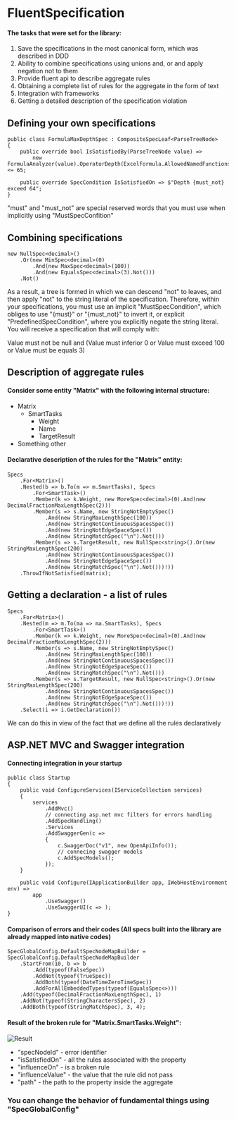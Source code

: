 # FluentSpecification

#### The tasks that were set for the library:
1) Save the specifications in the most canonical form, which was described in DDD
2) Ability to combine specifications using unions and, or and apply negation not to them
3) Provide fluent api to describe aggregate rules
4) Obtaining a complete list of rules for the aggregate in the form of text
5) Integration with frameworks
6) Getting a detailed description of the specification violation

## Defining your own specifications
```
public class FormulaMaxDepthSpec : CompositeSpecLeaf<ParseTreeNode>
{
	public override bool IsSatisfiedBy(ParseTreeNode value) =>
		new FormulaAnalyzer(value).OperatorDepth(ExcelFormula.AllowedNamedFunctions) <= 65;

	public override SpecCondition IsSatisfiedOn => $"Depth {must_not} exceed 64";
}
```
"must" and "must_not" are special reserved words that you must use when implicitly using "MustSpecConfition"
## Combining specifications
```
new NullSpec<decimal>()
	.Or(new MinSpec<decimal>(0)
		.And(new MaxSpec<decimal>(100))
		.And(new EqualsSpec<decimal>(3).Not()))
	.Not()

```
As a result, a tree is formed in which we can descend "not" to leaves, and then apply "not" to the string literal of the specification. Therefore, within your specifications, you must use an implicit "MustSpecCondition", which obliges to use "{must}" or "{must_not}" to invert it, or explicit "PredefinedSpecCondition", where you explicitly negate the string literal. You will receive a specification that will comply with:

Value must not be null and (Value must inferior 0 or Value must exceed 100 or Value must be equals 3)
## Description of aggregate rules
#### Consider some entity "Matrix" with the following internal structure:
* Matrix
	* SmartTasks
		* Weight
		* Name
		* TargetResult
* Something other
#### Declarative description of the rules for the "Matrix" entity:
```
Specs
	.For<Matrix>()
	.Nested(b => b.To(m => m.SmartTasks), Specs
		.For<SmartTask>()
		.Member(k => k.Weight, new MoreSpec<decimal>(0).And(new DecimalFractionMaxLengthSpec(2)))
		.Member(s => s.Name, new StringNotEmptySpec()
			.And(new StringMaxLengthSpec(100))
			.And(new StringNotContinuousSpacesSpec())
			.And(new StringNotEdgeSpaceSpec())
			.And(new StringMatchSpec("\n").Not()))
		.Member(s => s.TargetResult, new NullSpec<string>().Or(new StringMaxLengthSpec(200)
			.And(new StringNotContinuousSpacesSpec())
			.And(new StringNotEdgeSpaceSpec())
			.And(new StringMatchSpec("\n").Not()))!))
	.ThrowIfNotSatisfied(matrix);

```
## Getting a declaration - a list of rules
```
Specs
	.For<Matrix>()
	.Nested(m => m.To(ma => ma.SmartTasks), Specs
		.For<SmartTask>()
		.Member(k => k.Weight, new MoreSpec<decimal>(0).And(new DecimalFractionMaxLengthSpec(2)))
		.Member(s => s.Name, new StringNotEmptySpec()
			.And(new StringMaxLengthSpec(100))
			.And(new StringNotContinuousSpacesSpec())
			.And(new StringNotEdgeSpaceSpec())
			.And(new StringMatchSpec("\n").Not()))
		.Member(s => s.TargetResult, new NullSpec<string>().Or(new StringMaxLengthSpec(200)
			.And(new StringNotContinuousSpacesSpec())
			.And(new StringNotEdgeSpaceSpec())
			.And(new StringMatchSpec("\n").Not()))!))
	.Select(i => i.GetDeclaration())
```
We can do this in view of the fact that we define all the rules declaratively
## ASP.NET MVC and Swagger integration
#### Connecting integration in your startup
```
public class Startup
{
	public void ConfigureServices(IServiceCollection services)
	{
		services
			.AddMvc()
			// connecting asp.net mvc filters for errors handling
			.AddSpecHandling()
			.Services
			.AddSwaggerGen(c =>
			{
				c.SwaggerDoc("v1", new OpenApiInfo());
				// connecing swagger models
				c.AddSpecModels();
			});
	}

	public void Configure(IApplicationBuilder app, IWebHostEnvironment env) =>
		app
			.UseSwagger()
			.UseSwaggerUI(c => );
}
```
#### Comparison of errors and their codes (All specs built into the library are already mapped into native codes)
```
SpecGlobalConfig.DefaultSpecNodeMapBuilder = SpecGlobalConfig.DefaultSpecNodeMapBuilder
	.StartFrom(10, b => b
		.Add(typeof(FalseSpec))
		.AddNot(typeof(TrueSpec))
		.AddBoth(typeof(DateTimeZeroTimeSpec))
		.AddForAllEmbeddedTypes(typeof(EqualsSpec<>)))
	.Add(typeof(DecimalFractionMaxLengthSpec), 1)
	.AddNot(typeof(StringCharactersSpec), 2)
	.AddBoth(typeof(StringMatchSpec), 3, 4);

```
#### Result of the broken rule for "Matrix.SmartTasks.Weight":
![Result](https://i.imgur.com/oPbCRpT.jpg)

* "specNodeId" - error identifier
* "isSatisfiedOn" - all the rules associated with the property
* "influenceOn" - is a broken rule
* "influenceValue" - the value that the rule did not pass
* "path" - the path to the property inside the aggregate
### You can change the behavior of fundamental things using "SpecGlobalConfig"
